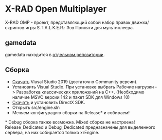 # X-RAD Open Multiplayer
X-RAD OMP - проект, представляющий собой набор правок движка/скриптов игры S.T.A.L.K.E.R.: Зов Припяти для мультиплеера.

## gamedata
gamedata находится в [отдельном репозитории](https://github.com/xray-omp/omp-gamedata).

## Сборка
* [Скачать](https://visualstudio.microsoft.com/ru/) Viusal Studio 2019 (достаточно Community версии).
* Установить Visual Studio. При установке выбрать Рабочие нагрузки -> Разработка классических приложений на C++.
(Необходимо наличие MSVC версии 142 и пакет SDK для Windows 10)
* [Скачать](https://www.microsoft.com/en-us/download/details.aspx?id=6812) и установить DirectX SDK.
* Открыть src/engine.sln
* Меняем конфигурацию сборки на Release\* и собираем!

\* Debug сборка также возможна. Mixed сборка не настроена! Release_Dedicated и Debug_Dedicated предназначены для выделенного сервера, на них собирается только xrEngine.
